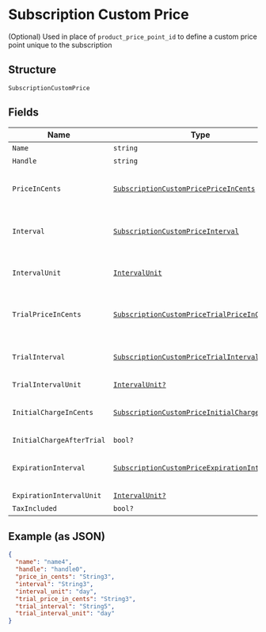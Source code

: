 
# Subscription Custom Price

(Optional) Used in place of `product_price_point_id` to define a custom price point unique to the subscription

## Structure

`SubscriptionCustomPrice`

## Fields

| Name | Type | Tags | Description |
|  --- | --- | --- | --- |
| `Name` | `string` | Optional | (Optional) |
| `Handle` | `string` | Optional | (Optional) |
| `PriceInCents` | [`SubscriptionCustomPricePriceInCents`](../../doc/models/containers/subscription-custom-price-price-in-cents.md) | Required | This is a container for one-of cases. |
| `Interval` | [`SubscriptionCustomPriceInterval`](../../doc/models/containers/subscription-custom-price-interval.md) | Required | This is a container for one-of cases. |
| `IntervalUnit` | [`IntervalUnit`](../../doc/models/interval-unit.md) | Required | Required if using `custom_price` attribute. |
| `TrialPriceInCents` | [`SubscriptionCustomPriceTrialPriceInCents`](../../doc/models/containers/subscription-custom-price-trial-price-in-cents.md) | Optional | This is a container for one-of cases. |
| `TrialInterval` | [`SubscriptionCustomPriceTrialInterval`](../../doc/models/containers/subscription-custom-price-trial-interval.md) | Optional | This is a container for one-of cases. |
| `TrialIntervalUnit` | [`IntervalUnit?`](../../doc/models/interval-unit.md) | Optional | (Optional) |
| `InitialChargeInCents` | [`SubscriptionCustomPriceInitialChargeInCents`](../../doc/models/containers/subscription-custom-price-initial-charge-in-cents.md) | Optional | This is a container for one-of cases. |
| `InitialChargeAfterTrial` | `bool?` | Optional | (Optional) |
| `ExpirationInterval` | [`SubscriptionCustomPriceExpirationInterval`](../../doc/models/containers/subscription-custom-price-expiration-interval.md) | Optional | This is a container for one-of cases. |
| `ExpirationIntervalUnit` | [`IntervalUnit?`](../../doc/models/interval-unit.md) | Optional | (Optional) |
| `TaxIncluded` | `bool?` | Optional | (Optional) |

## Example (as JSON)

```json
{
  "name": "name4",
  "handle": "handle0",
  "price_in_cents": "String3",
  "interval": "String3",
  "interval_unit": "day",
  "trial_price_in_cents": "String3",
  "trial_interval": "String5",
  "trial_interval_unit": "day"
}
```

